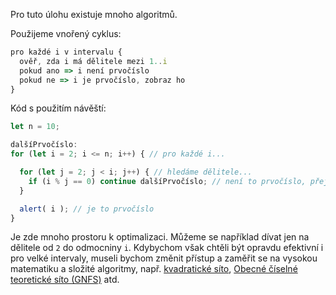 Pro tuto úlohu existuje mnoho algoritmů.

Použijeme vnořený cyklus:

```js
pro každé i v intervalu {
  ověř, zda i má dělitele mezi 1..i
  pokud ano => i není prvočíslo
  pokud ne => i je prvočíslo, zobraz ho
}
```

Kód s použitím návěští:

```js run
let n = 10;

dalšíPrvočíslo:
for (let i = 2; i <= n; i++) { // pro každé i...

  for (let j = 2; j < i; j++) { // hledáme dělitele...
    if (i % j == 0) continue dalšíPrvočíslo; // není to prvočíslo, přejdeme k dalšímu i
  }

  alert( i ); // je to prvočíslo
}
```

Je zde mnoho prostoru k optimalizaci. Můžeme se například dívat jen na dělitele od `2` do odmocniny `i`. Kdybychom však chtěli být opravdu efektivní i pro velké intervaly, museli bychom změnit přístup a zaměřit se na vysokou matematiku a složité algoritmy, např. [kvadratické síto](https://en.wikipedia.org/wiki/Quadratic_sieve), [Obecné číselné teoretické síto (GNFS)](https://en.wikipedia.org/wiki/General_number_field_sieve) atd.
